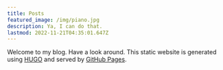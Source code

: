 ```yaml
---
title: Posts
featured_image: /img/piano.jpg
description: Ya, I can do that.
lastmod: 2022-11-21T04:35:01.647Z
---
```

Welcome to my blog.  Have a look around.  This static website is generated using [HUGO](https://gohugo.io/documentation/) and served by [GitHub Pages](https://pages.github.com/).
